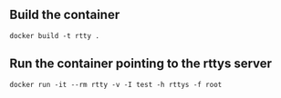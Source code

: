 
## Build the container
```
docker build -t rtty .  
```

## Run the container pointing to the rttys server
```
docker run -it --rm rtty -v -I test -h rttys -f root
```
